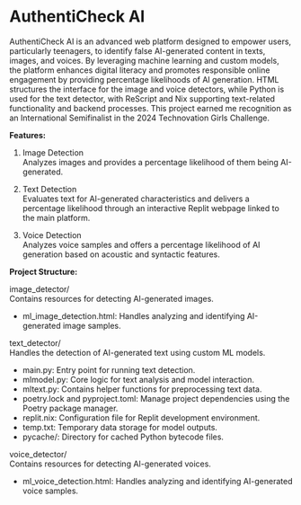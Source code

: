 # AuthentiCheck AI

AuthentiCheck AI is an advanced web platform designed to empower users, particularly teenagers, to identify false AI-generated content in texts, images, and voices. By leveraging machine learning and custom models, the platform enhances digital literacy and promotes responsible online engagement by providing percentage likelihoods of AI generation. HTML structures the interface for the image and voice detectors, while Python is used for the text detector, with ReScript and Nix supporting text-related functionality and backend processes. This project earned me recognition as an International Semifinalist in the 2024 Technovation Girls Challenge.

**Features:**

1. Image Detection  
   Analyzes images and provides a percentage likelihood of them being AI-generated.

2. Text Detection  
   Evaluates text for AI-generated characteristics and delivers a percentage likelihood through an interactive Replit webpage linked to the main platform.

3. Voice Detection  
   Analyzes voice samples and offers a percentage likelihood of AI generation based on acoustic and syntactic features.

**Project Structure:**

image_detector/  
Contains resources for detecting AI-generated images. 
- ml_image_detection.html: Handles analyzing and identifying AI-generated image samples.

text_detector/  
Handles the detection of AI-generated text using custom ML models.  
- main.py: Entry point for running text detection.  
- mlmodel.py: Core logic for text analysis and model interaction.  
- mltext.py: Contains helper functions for preprocessing text data.  
- poetry.lock and pyproject.toml: Manage project dependencies using the Poetry package manager.  
- replit.nix: Configuration file for Replit development environment.  
- temp.txt: Temporary data storage for model outputs.  
- pycache/: Directory for cached Python bytecode files.

voice_detector/  
Contains resources for detecting AI-generated voices.
- ml_voice_detection.html: Handles analyzing and identifying AI-generated voice samples.
